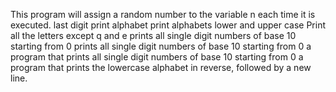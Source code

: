 This program will assign a random number to the variable n each time it is executed. 
last digit
print alphabet
print alphabets lower and upper case
Print all the letters except q and e
prints all single digit numbers of base 10 starting from 0
 prints all single digit numbers of base 10 starting from 0
a program that prints all single digit numbers of base 10 starting from 0
a program that prints the lowercase alphabet in reverse, followed by a new line.
